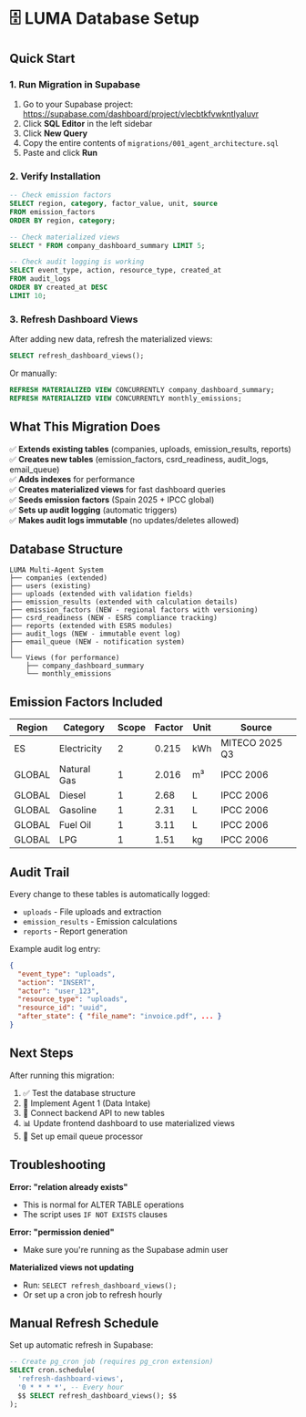# 🗄️ LUMA Database Setup

## Quick Start

### 1. Run Migration in Supabase

1. Go to your Supabase project: https://supabase.com/dashboard/project/vlecbtkfvwkntlyaluvr
2. Click **SQL Editor** in the left sidebar
3. Click **New Query**
4. Copy the entire contents of `migrations/001_agent_architecture.sql`
5. Paste and click **Run**

### 2. Verify Installation

```sql
-- Check emission factors
SELECT region, category, factor_value, unit, source 
FROM emission_factors 
ORDER BY region, category;

-- Check materialized views
SELECT * FROM company_dashboard_summary LIMIT 5;

-- Check audit logging is working
SELECT event_type, action, resource_type, created_at 
FROM audit_logs 
ORDER BY created_at DESC 
LIMIT 10;
```

### 3. Refresh Dashboard Views

After adding new data, refresh the materialized views:

```sql
SELECT refresh_dashboard_views();
```

Or manually:

```sql
REFRESH MATERIALIZED VIEW CONCURRENTLY company_dashboard_summary;
REFRESH MATERIALIZED VIEW CONCURRENTLY monthly_emissions;
```

## What This Migration Does

✅ **Extends existing tables** (companies, uploads, emission_results, reports)  
✅ **Creates new tables** (emission_factors, csrd_readiness, audit_logs, email_queue)  
✅ **Adds indexes** for performance  
✅ **Creates materialized views** for fast dashboard queries  
✅ **Seeds emission factors** (Spain 2025 + IPCC global)  
✅ **Sets up audit logging** (automatic triggers)  
✅ **Makes audit logs immutable** (no updates/deletes allowed)

## Database Structure

```
LUMA Multi-Agent System
├── companies (extended)
├── users (existing)
├── uploads (extended with validation fields)
├── emission_results (extended with calculation details)
├── emission_factors (NEW - regional factors with versioning)
├── csrd_readiness (NEW - ESRS compliance tracking)
├── reports (extended with ESRS modules)
├── audit_logs (NEW - immutable event log)
├── email_queue (NEW - notification system)
│
└── Views (for performance)
    ├── company_dashboard_summary
    └── monthly_emissions
```

## Emission Factors Included

| Region | Category | Scope | Factor | Unit | Source |
|--------|----------|-------|--------|------|--------|
| ES | Electricity | 2 | 0.215 | kWh | MITECO 2025 Q3 |
| GLOBAL | Natural Gas | 1 | 2.016 | m³ | IPCC 2006 |
| GLOBAL | Diesel | 1 | 2.68 | L | IPCC 2006 |
| GLOBAL | Gasoline | 1 | 2.31 | L | IPCC 2006 |
| GLOBAL | Fuel Oil | 1 | 3.11 | L | IPCC 2006 |
| GLOBAL | LPG | 1 | 1.51 | kg | IPCC 2006 |

## Audit Trail

Every change to these tables is automatically logged:
- `uploads` - File uploads and extraction
- `emission_results` - Emission calculations
- `reports` - Report generation

Example audit log entry:
```json
{
  "event_type": "uploads",
  "action": "INSERT",
  "actor": "user_123",
  "resource_type": "uploads",
  "resource_id": "uuid",
  "after_state": { "file_name": "invoice.pdf", ... }
}
```

## Next Steps

After running this migration:

1. ✅ Test the database structure
2. 🚀 Implement Agent 1 (Data Intake)
3. 🔗 Connect backend API to new tables
4. 📊 Update frontend dashboard to use materialized views
5. 📧 Set up email queue processor

## Troubleshooting

**Error: "relation already exists"**
- This is normal for ALTER TABLE operations
- The script uses `IF NOT EXISTS` clauses

**Error: "permission denied"**
- Make sure you're running as the Supabase admin user

**Materialized views not updating**
- Run: `SELECT refresh_dashboard_views();`
- Or set up a cron job to refresh hourly

## Manual Refresh Schedule

Set up automatic refresh in Supabase:

```sql
-- Create pg_cron job (requires pg_cron extension)
SELECT cron.schedule(
  'refresh-dashboard-views',
  '0 * * * *', -- Every hour
  $$ SELECT refresh_dashboard_views(); $$
);
```
